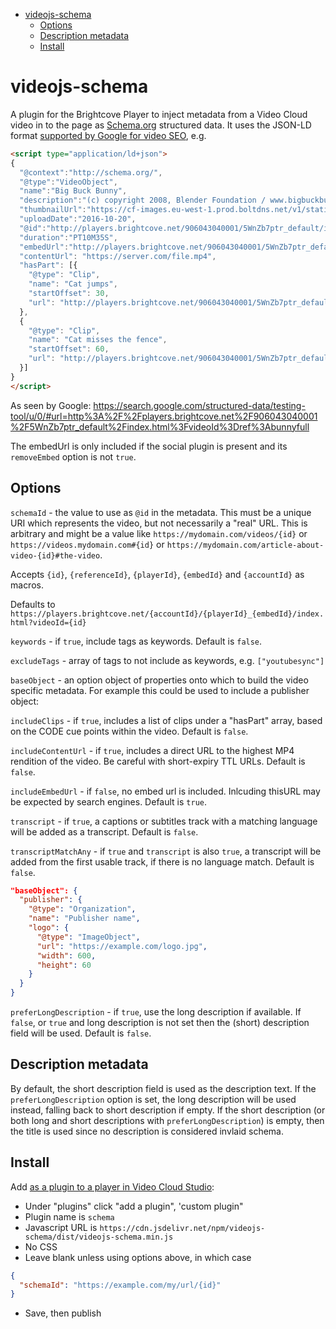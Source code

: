 <!-- START doctoc generated TOC please keep comment here to allow auto update -->
<!-- DON'T EDIT THIS SECTION, INSTEAD RE-RUN doctoc TO UPDATE -->


- [videojs-schema](#videojs-schema)
  - [Options](#options)
  - [Description metadata](#description-metadata)
  - [Install](#install)

<!-- END doctoc generated TOC please keep comment here to allow auto update -->

# videojs-schema

A plugin for the Brightcove Player to inject metadata from a Video Cloud video in to the page as [Schema.org](https://schema.org/VideoObject) structured data. It uses the JSON-LD format [supported by Google for video SEO](https://developers.google.com/search/docs/guides/intro-structured-data), e.g.

```html
<script type="application/ld+json">
{
  "@context":"http://schema.org/",
  "@type":"VideoObject",
  "name":"Big Buck Bunny",
  "description":"(c) copyright 2008, Blender Foundation / www.bigbuckbunny.org",
  "thumbnailUrl":"https://cf-images.eu-west-1.prod.boltdns.net/v1/static/906043040001/f7d56300-ffca-460d-8ff6-fef835c12b36/e284fdba-d15a-422f-bebc-6a355e3d4dd3/1280x720/match/image.jpg",
  "uploadDate":"2016-10-20",
  "@id":"http://players.brightcove.net/906043040001/5WnZb7ptr_default/index.html?videoId=ref:bunnyfull",
  "duration":"PT10M35S",
  "embedUrl":"http://players.brightcove.net/906043040001/5WnZb7ptr_default/index.html?videoId=1401169490001",
  "contentUrl": "https://server.com/file.mp4",
  "hasPart": [{
    "@type": "Clip",
    "name": "Cat jumps",
    "startOffset": 30,
    "url": "http://players.brightcove.net/906043040001/5WnZb7ptr_default/index.html?videoId=1401169490001?t=30"
  },
  {
    "@type": "Clip",
    "name": "Cat misses the fence",
    "startOffset": 60,
    "url": "http://players.brightcove.net/906043040001/5WnZb7ptr_default/index.html?videoId=1401169490001?t=60"
  }]
}
</script>
```

As seen by Google: https://search.google.com/structured-data/testing-tool/u/0/#url=http%3A%2F%2Fplayers.brightcove.net%2F906043040001%2F5WnZb7ptr_default%2Findex.html%3FvideoId%3Dref%3Abunnyfull

The embedUrl is only included if the social plugin is present and its `removeEmbed` option is not `true`.

## Options

`schemaId` - the value to use as `@id` in the metadata. This must be a unique URI which represents the video, but not necessarily a "real" URL. This is arbitrary and might be a value like `https://mydomain.com/videos/{id}` or `https://videos.mydomain.com#{id}` or `https://mydomain.com/article-about-video-{id}#the-video`.

Accepts `{id}`, `{referenceId}`, `{playerId}`,  `{embedId}` and `{accountId}` as macros.

Defaults to `https://players.brightcove.net/{accountId}/{playerId}_{embedId}/index.html?videoId={id}`

`keywords` - if `true`, include tags as keywords. Default is `false`.

`excludeTags` - array of tags to not include as keywords, e.g. `["youtubesync"]`

`baseObject` - an option object of properties onto which to build the video specific metadata. For example this could be used to include a publisher object:

`includeClips` - if `true`, includes a list of clips under a "hasPart" array, based on the CODE cue points within the video. Default is `false`.

`includeContentUrl` - if `true`, includes a direct URL to the highest MP4 rendition of the video. Be careful with short-expiry TTL URLs. Default is `false`.

`includeEmbedUrl` - if `false`, no embed url is included. Inlcuding thisURL may be expected by search engines. Default is `true`.

`transcript` - if `true`, a captions or subtitles track with a matching language will be added as a transcript. Default is `false`.

`transcriptMatchAny` - if `true` and `transcript` is also `true`, a transcript will be added from the first usable track, if there is no language match. Default is `false`.

```json
"baseObject": {
  "publisher": {
    "@type": "Organization",
    "name": "Publisher name",
    "logo": {
      "@type": "ImageObject",
      "url": "https://example.com/logo.jpg",
      "width": 600,
      "height": 60
    }
  }
}
```

`preferLongDescription` - if `true`, use the long description if available. If `false`, or `true` and long description is not set then the (short) description field will be used. Default is `false`.

## Description metadata
By default, the short description field is used as the description text. If the `preferLongDescription` option is set, the long description will be used instead, falling back to short description if empty. If the short description (or both long and short descriptions with `preferLongDescription`) is empty, then the title is used since no description is considered invlaid schema.

## Install

Add [as a plugin to a player in Video Cloud Studio][plugins]:

- Under "plugins" click "add a plugin", 'custom plugin"
- Plugin name is `schema`
- Javascript URL is `https://cdn.jsdelivr.net/npm/videojs-schema/dist/videojs-schema.min.js`
- No CSS
- Leave blank unless using options above, in which case

```json
{
  "schemaId": "https://example.com/my/url/{id}"
}
```

- Save, then publish

[plugins]: [https://support.brightcove.com/configuring-player-plugins]
